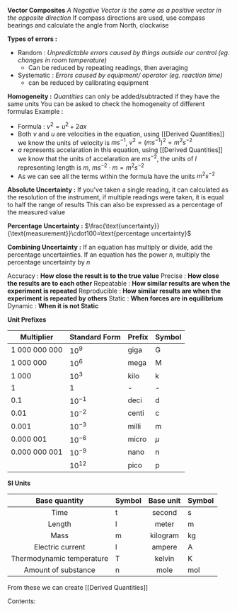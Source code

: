 **Vector Composites**
*A Negative Vector is the same as a positive vector in the opposite direction*
If compass directions are used, use compass bearings and calculate the angle from North, clockwise

**Types of errors :**
- Random : *Unpredictable errors caused by things outside our control (eg. changes in room temperature)*
	- Can be reduced by repeating readings, then averaging
- Systematic : *Errors caused by equipment/ operator (eg. reaction time)*
	- can be reduced by calibrating equipment

**Homogeneity :**
*Quantities* can only be added/subtracted if they have the same units 
You can be asked to check the homogeneity of different formulas
Example :
- Formula : $v^2=u^2+2ax$
- Both $v$ and $u$ are velocities in the equation, using [[Derived Quantities]] we know the units of velocity is $ms^{-1}$, $v^{2}= (ms^{-1})^2=m^2s^{-2}$
- $a$ represents accelaration in this equation, using [[Derived Quantities]]  we know that the units of accelaration are $ms^{-2}$, the units of $l$ representing length is $m$, $ms^{-2} \cdot m=m^2s^{-2}$
- As we can see all the terms within the formula have the units $m^2s^{-2}$

**Absolute Uncertainty :**
If you've taken a single reading, it can calculated as the resolution of the instrument, if multiple readings were taken, it is equal to half the range of results 
This can also be expressed as a percentage of the measured value

**Percentage Uncertainty :**
$\frac{\text{uncertainty}}{\text{measurement}}\cdot100=\text{percentage uncertainty}$

**Combining Uncertainty :**
If an equation has multiply or divide, add the percentage uncertainties.
If an equation has the power $n$, multiply the percentage uncertainty by $n$

Accuracy : **How close the result is to the true value**
Precise : **How close the results are to each other**
Repeatable : **How similar results are when the experiment is repeated**
Reproducible : **How similar results are when the experiment is repeated by others**
Static : **When forces are in equilibrium**
Dynamic : **When it is not Static**

**Unit Prefixes**

| Multiplier | Standard Form | Prefix | Symbol |
| ---- | ---- | ---- | ---- |
| 1 000 000 000 | $10^9$ | giga | G |
| 1 000 000 | $10^6$ | mega | M |
| 1 000 | $10^3$ | kilo | k |
| 1 | $1$ | - | - |
| 0.1 | $10^{-1}$ | deci | d |
| 0.01 | $10^{-2}$ | centi | c |
| 0.001 | $10^{-3}$ | milli | m |
| 0.000 001 | $10^{-6}$ | micro | $\mu$ |
| 0.000 000 001 | $10^{-9}$ | nano | n |
|  | $10^{12}$ | pico | p |

**SI Units**

|       Base quantity        	| Symbol 	|  Base unit  	| Symbol 	|
|:--------------------------:	|--------	|:-----------:	|--------	|
|            Time            	| t      	| second      	| s      	|
|           Length           	| l      	| meter       	| m      	|
|            Mass            	| m      	| kilogram    	| kg     	|
|      Electric current      	| l      	| ampere      	| A      	|
| Thermodynamic temperature  	| T      	| kelvin      	| K      	|
|    Amount of substance     	| n      	| mole        	| mol    	|
From these we can create [[Derived Quantities]]

Contents:
```folder-index-content
```